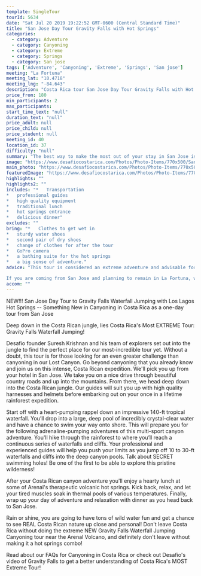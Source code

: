 ```yaml
---
template: SingleTour
tourId: 5634
date: "Sat Jul 20 2019 19:22:52 GMT-0600 (Central Standard Time)"
title: "San Jose Day Tour Gravity Falls with Hot Springs"
categories: 
  - category: Adventure
  - category: Canyoning
  - category: Extreme
  - category: Springs
  - category: San jose
tags: ['Adventure', 'Canyoning', 'Extreme', 'Springs', 'San jose']
meeting: "La Fortuna"
meeting_lat: "10.4718"
meeting_lng: "-84.643"
description: "Costa Rica tour San Jose Day Tour Gravity Falls with Hot Springs, id 5634"
price_from: 180
min_participants: 2
max_participants: 
start_time_text: "null"
duration_text: "null"
price_adult: null
price_child: null
price_student: null
meeting_id: 40
location_id: 37
difficulty: "null"
summary: "The best way to make the most out of your stay in San Jose is to come for a San Jose Day Tour to the Gravity Falls Waterfall Jumping EXTREME tour near the Arenal Volcano. This is an easy and exciting way to spend the day close to San Jose where you can experience the best in adventure and see Costa Rica's impressive and lush countryside."
image: "https://www.desafiocostarica.com/Photos/Photo-Items/770x500/San-Jose-Day-Tour-Gravity-Falls-Waterfall-Jumping-with-Hot-Springs-1484150346.jpg"
main_photo: "https://www.desafiocostarica.com/Photos/Photo-Items/770x500/San-Jose-Day-Tour-Gravity-Falls-Waterfall-Jumping-with-Hot-Springs-1484150346.jpg"
featuredImage: "https://www.desafiocostarica.com/Photos/Photo-Items/770x500/San-Jose-Day-Tour-Gravity-Falls-Waterfall-Jumping-with-Hot-Springs-1484150346.jpg"
highlights: ""
highlights2: ""
includes: "*   Transportation
*   professional guides
*   high quality equipment
*   traditional lunch
*   hot springs entrance
*   delicious dinner"
excludes: ""
bring: "*   Clothes to get wet in
*   sturdy water shoes
*   second pair of dry shoes
*   change of clothes for after the tour
*   GoPro camera
*   a bathing suite for the hot springs
*   a big sense of adventure."
advice: "This tour is considered an extreme adventure and advisable for those who are athletic and physically fit. No experience necessary. There are different jump heights throughout the tour and paths in case you decide to skip a jump - but the idea is to push yourself to your limits on this Costa Rica extreme tour Gravity Falls!Have a look at our Adventure Waiver if you have questions about our Costa Rica adventure tour policies.

If you are coming from San Jose and planning to remain in La Fortuna, we can arrange this special expedition as a Desafio Adventure Connection where your journey is the adventure -- start in San Jose and stay in Arenal! Be sure to ask one of our Adventure Specialists to help you with your reservations.For reasons beyond our control (climate, river levels, etc.), we may change to a more-suitable tour with an equal or similar adventure-appeal or offer other tour options so you don't miss out on a fun day in Costa Rica. We reserve the right to cancel a trip due to unfavorable conditions & will only run a tour according to our policies. Full refund is given if (on rare occasion) no tour is run. This adventure involves some inherent risk and physical exertion, so you must be in good physical conditions!"
accom: ""
---
```

NEW!!! San Jose Day Tour to Gravity Falls Waterfall Jumping with Los Lagos Hot Springs -- Something New in Canyoning in Costa Rica as a one-day tour from San Jose

Deep down in the Costa Rican jungle, lies Costa Rica's Most EXTREME Tour: Gravity Falls Waterfall Jumping!

Desafio founder Suresh Krishnan and his team of explorers set out into the jungle to find the perfect place for our most-incredible tour yet. Without a doubt, this tour is for those looking for an even greater challenge than canyoning in our Lost Canyon. Go beyond canyoning that you already know and join us on this intense, Costa Rican expedition. We'll pick you up from your hotel in San Jose. We take you on a nice drive through beautiful country roads and up into the mountains. From there, we head deep down into the Costa Rican jungle. Our guides will suit you up with high quality harnesses and helmets before embarking out on your once in a lifetime rainforest expedition.

Start off with a heart-pumping rappel down an impressive 140-ft tropical waterfall. You’ll drop into a large, deep pool of incredibly crystal-clear water and have a chance to swim your way onto shore. This will prepare you for the following adrenaline-pumping adventures of this multi-sport canyon adventure. You'll hike through the rainforest to where you’ll reach a continuous series of waterfalls and cliffs. Your professional and experienced guides will help you push your limits as you jump off 10 to 30-ft waterfalls and cliffs into the deep canyon pools. Talk about SECRET swimming holes! Be one of the first to be able to explore this pristine wilderness!

After your Costa Rican canyon adventure you'll enjoy a hearty lunch at some of Arenal's therapeutic volcanic hot springs. Kick back, relax, and let your tired muscles soak in thermal pools of various temperatures. Finally, wrap up your day of adventure and relaxation with dinner as you head back to San Jose.

Rain or shine, you are going to have tons of wild water fun and get a chance to see REAL Costa Rican nature up close and personal! Don't leave Costa Rica without doing the extreme NEW Gravity Falls Waterfall Jumping Canyoning tour near the Arenal Volcano, and definitely don't leave without making it a hot springs combo!

Read about our FAQs for Canyoning in Costa Rica or check out Desafio's video of Gravity Falls to get a better understanding of Costa Rica's MOST Extreme Tour!